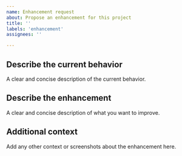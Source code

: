 ```yaml
---
name: Enhancement request
about: Propose an enhancement for this project
title: ''
labels: 'enhancement'
assignees: ''

---
```


## Describe the current behavior

A clear and concise description of the current behavior.

## Describe the enhancement

A clear and concise description of what you want to improve.

## Additional context

Add any other context or screenshots about the enhancement here.
